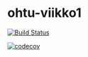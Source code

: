 # ohtu-viikko1

[![Build Status](https://travis-ci.org/Koppari/ohtu-viikko1.svg?branch=master)](https://travis-ci.org/Koppari/ohtu-viikko1)

[![codecov](https://codecov.io/gh/Koppari/ohtu-viikko1/branch/master/graph/badge.svg)](https://codecov.io/gh/Koppari/ohtu-viikko1)


